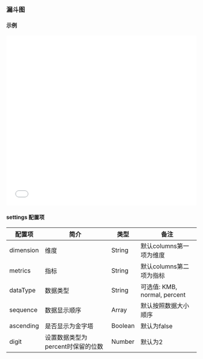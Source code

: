 ### 漏斗图

#### 示例

<iframe width="100%" height="450" src="//jsfiddle.net/vue_echarts/3hx08359/3/embedded/result,html,js/?bodyColor=fff" allowfullscreen="allowfullscreen" frameborder="0"></iframe>

#### settings 配置项

| 配置项 | 简介 | 类型 | 备注 |
| --- | --- | --- | --- |
| dimension | 维度 | String | 默认columns第一项为维度 |
| metrics | 指标 | String | 默认columns第二项为指标 |
| dataType | 数据类型 | String | 可选值: KMB, normal, percent |
| sequence | 数据显示顺序 | Array | 默认按照数据大小顺序 |
| ascending | 是否显示为金字塔 | Boolean | 默认为false |
| digit | 设置数据类型为percent时保留的位数 | Number | 默认为2 |
